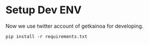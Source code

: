 # Setup Dev ENV
Now we use twitter account of getkainoa for developing.

```
pip install -r requirements.txt
```
